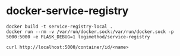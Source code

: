 # docker-service-registry

```
docker build -t service-registry-local .
docker run --rm -v /var/run/docker.sock:/var/run/docker.sock -p 5000:5000 -e FLASK_DEBUG=1 logimethod/service-registry
```

```
curl http://localhost:5000/container/id/<name>
```
